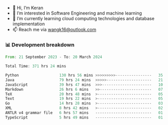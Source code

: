 - 👋 Hi, I’m Keran
- 👀 I’m interested in Software Engineering and machine learning
- 🌱 I’m currently learning cloud computing technologies and database implementation
- 📫 Reach me via wangk16@outlook.com


###  📊 Development breakdown
<!--START_SECTION:waka-->

```rust
From: 21 September 2023 - To: 20 March 2024

Total Time: 371 hrs 24 mins

Python                  130 hrs 56 mins >>>>>>>>>----------------   35.11 %
Java                    79 hrs 24 mins  >>>>>--------------------   21.29 %
JavaScript              39 hrs 47 mins  >>>----------------------   10.67 %
Markdown                26 hrs 6 mins   >>-----------------------   07.00 %
TeX                     20 hrs 48 mins  >------------------------   05.58 %
Text                    19 hrs 22 mins  >------------------------   05.20 %
Go                      14 hrs 28 mins  >------------------------   03.88 %
XML                     8 hrs 42 mins   >------------------------   02.33 %
ANTLR v4 grammar file   6 hrs 57 mins   -------------------------   01.87 %
TypeScript              5 hrs 49 mins   -------------------------   01.56 %
```

<!--END_SECTION:waka-->

<!---
keran-w/keran-w is a ✨ special ✨ repository because its `README.md` (this file) appears on your GitHub profile.
You can click the Preview link to take a look at your changes.
--->
